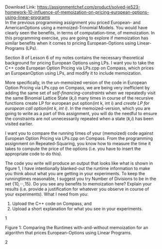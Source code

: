 Download Link: https://assignmentchef.com/product/solved-ie523-homework-10-influence-of-memoization-on-pricing-european-options-using-linear-programs
<br>
In the previous programming assignment you priced European- and AmericanOptions using a memoized-Trinomial Models. You would have clearly seen the benefits, in terms of computation-time, of memoization. In this programming exercise, you are going to explore if memoization has similar benefits when it comes to pricing European-Options using Linear-Programs (LPs).

Section 8 of Lesson 6 of my notes contains the necessary theoretical background for pricing European Options using LPs. I want you to take the C++ code European Option Pricing via LPs.cpp on Compass, which prices an EuropeanOption using LPs, and modify it to include memoization.

More specifically, in the un-memoized version of the code in European Option Pricing via LPs.cpp on Compass, we are being very inefficient by adding the same set of <em>self-financing-constraints </em>when we repeatedly visit the same Binomial Lattice State (<em>k,i</em>) many times in course of the recursive functions create LP for european put option(int k, int i) and <em>create LP for </em><em>european call option(int k, int i)</em>. In the memoized-version, which you are going to write as a part of this assignment, you will do the needful to ensure the constraints are not unnecessarily repeated when a state (<em>k,i</em>) has been visited earlier.

I want you to compare the running times of your (memoized) code against European Option Pricing via LPs.cpp on Compass. From the programming assignment on Repeated-Squaring, you know how to measure the time it takes to compute the price of the options (i.e. you have to insert the appropriate code to do this).

The code you write will produce an output that looks like what is shown in figure 1, I have intentionally blanked-out the runtime information to make you think about what you are getting in your experiments. To keep the runningtimes reasonable, I suggest you try Number of Divisions to be in the set {10<em>,</em>···<em>,</em>15}. Do you see any benefits to memoization here? Explain your results (i.e. provide a justification for whatever you observe in course of your experiments). What I need from you:

<ol>

 <li>Upload the C++ code on Compass, and</li>

 <li>Upload a short explanation for what you see in your experiments.</li>

</ol>

1

Figure 1: Comparing the Runtimes with-and-without memoization for an algorithm that prices European-Options using Linear Programs.

2